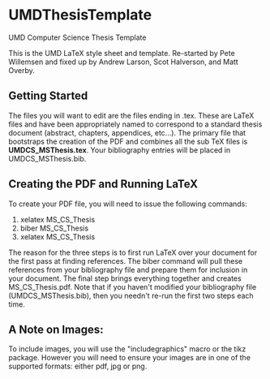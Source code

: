 UMDThesisTemplate
=================

UMD Computer Science Thesis Template

This is the UMD LaTeX style sheet and template.  Re-started by Pete
Willemsen and fixed up by Andrew Larson, Scot Halverson, and Matt Overby.

Getting Started
---------------

The files you will want to edit are the files ending in .tex. These
are LaTeX files and have been appropriately named to correspond to a
standard thesis document (abstract, chapters, appendices, etc...). The
primary file that bootstraps the creation of the PDF and combines all
the sub TeX files is __UMDCS_MSThesis.tex__. Your bibliography entries
will be placed in UMDCS_MSThesis.bib.

Creating the PDF and Running LaTeX
-----------------------------------

To create your PDF file, you will need to issue the following
commands:

1. xelatex MS_CS_Thesis
2. biber MS_CS_Thesis
3. xelatex MS_CS_Thesis

The reason for the three steps is to first run LaTeX over your
document for the first pass at finding references. The biber command
will pull these references from your bibliography file and prepare
them for inclusion in your document. The final step brings everything
together and creates MS_CS_Thesis.pdf. Note that if you haven't
modified your bibliography file (UMDCS_MSThesis.bib), then you needn't
re-run the first two steps each time.

## A Note on Images:
To include images, you will use the "includegraphics" macro or the
tikz package. However you will need to ensure your images are in one
of the supported formats: either pdf, jpg or png.



